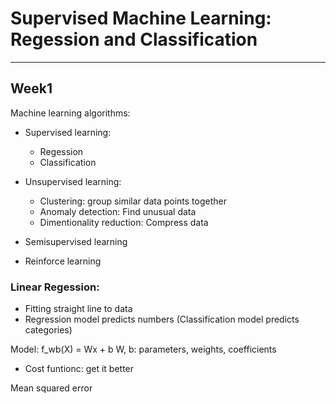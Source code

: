 # Supervised Machine Learning: Regession and Classification

---

## Week1

Machine learning algorithms:

* Supervised learning:

    * Regession
    * Classification

* Unsupervised learning:

    * Clustering: group similar data points together
    * Anomaly detection: Find unusual data
    * Dimentionality reduction: Compress data

* Semisupervised learning
* Reinforce learning

### Linear Regession: 

- Fitting straight line to data
- Regression model predicts numbers (Classification model predicts categories)

Model: f_wb(X) = Wx + b
W, b: parameters, weights, coefficients

- Cost funtionc: get it better

Mean squared error